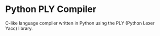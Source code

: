 # Python PLY Compiler
C-like language compiler written in Python using the PLY (Python Lexer Yacc) library.
